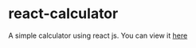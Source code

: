 # react-calculator
A simple calculator using react js. You can view it [here](https://boopeshmahendran.github.io/react-calculator/)
